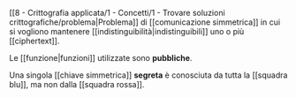 [[8 - Crittografia applicata/1 - Concetti/1 - Trovare soluzioni crittografiche/problema|Problema]] di [[comunicazione simmetrica]] in cui si vogliono mantenere [[indistinguibilità|indistinguibili]] uno o più [[ciphertext]].

Le [[funzione|funzioni]] utilizzate sono **pubbliche**.

Una singola [[chiave simmetrica]] **segreta** è conosciuta da tutta la [[squadra blu]], ma non dalla [[squadra rossa]].